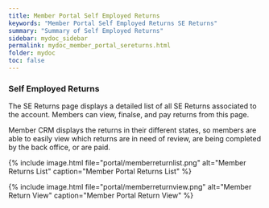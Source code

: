 ```yaml
---
title: Member Portal Self Employed Returns
keywords: "Member Portal Self Employed Returns SE Returns"
summary: "Summary of Self Employed Returns"
sidebar: mydoc_sidebar
permalink: mydoc_member_portal_sereturns.html
folder: mydoc
toc: false
---
```


### Self Employed Returns

The SE Returns page displays a detailed list of all SE Returns associated to the account. Members can view, finalse, and pay returns from this page.

Member CRM displays the returns in their different states, so members are able to easily view which returns are in need of review, are being completed by the back office, or are paid.

{% include image.html file="portal/memberreturnlist.png" alt="Member Returns List" caption="Member Portal Returns List" %}

{% include image.html file="portal/memberreturnview.png" alt="Member Return View" caption="Member Portal Return View" %}
